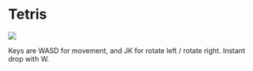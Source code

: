 # Tetris

![](https://i.imgur.com/2DFnodw.png)


Keys are WASD for movement, and JK for rotate left / rotate right. Instant drop with W.
